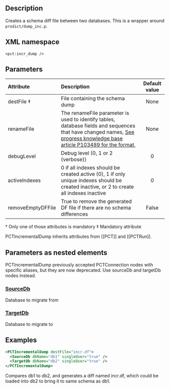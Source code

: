 ## Description

Creates a schema diff file between two databases. This is a wrapper around `prodict/dump_inc.p`.

## XML namespace

`<pct:incr_dump />`

## Parameters

| **Attribute**| **Description**| **Default value**|
|:-------------|:---------------|:--------:|
|destFile ‡     |File containing the schema dump|None|
|renameFile    |The renameFile parameter is used to identify tables, database fields and sequences that have changed names, [See progress knowledge base article P103489 for the format. ](https://knowledgebase.progress.com/articles/Knowledge/P103489)|None  |
|debugLevel    |Debug level (0, 1 or 2 (verbose))|0                 |
|activeIndexes |0 if all indexes should be created active (0), 1 if only unique indexes should be created inactive, or 2 to create all indexes inactive|0                 |
|removeEmptyDFFile|True to remove the generated DF file if there are no schema differences |False             |

† Only one of those attributes is mandatory ‡ Mandatory attribute

PCTIncrementalDump inherits attributes from [[PCT]] and [[PCTRun]].

## Parameters as nested elements

PCTIncrementalDump previously accepted PCTConnection nodes with specific aliases, but they are  now deprecated. Use sourceDb and targetDb nodes instead.

### [SourceDb](PCTConnection)

Database to migrate from

### [TargetDb](PCTConnection)

Database to migrate to

## Examples

```xml
<PCTIncrementalDump destFile="incr.df">
  <SourceDb dbName="db1" singleUser="true" />
  <TargetDb dbName="db2" singleUser="true" />
</PCTIncrementalDump>
```
Compares db1 to db2, and generates a diff named incr.df, which could be loaded into db2 to bring it to same schema as db1.